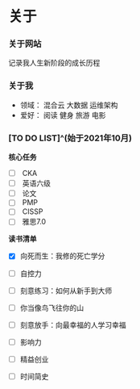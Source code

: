 # 关于


### 关于网站

<i class="fas fa-seedling"></i> 记录我人生新阶段的成长历程

### 关于我

+ <i class="fas fa-user-tie fa-fw"></i>领域：<i class="fas fa-cloud-upload-alt fa-fw"></i> 混合云 <i class="fas fa-database fa-fw"></i> 大数据 <i class="fas fa-network-wired fa-fw"></i> 运维架构
+ <i class="fas fa-heart fa-fw"></i>爱好：<i class="fas fa-book-reader fa-fw"></i> 阅读 <i class="fas fa-running fa-fw"></i> 健身 <i class="fab fa-fly fa-fw"></i> 旅游 <i class="fas fa-film fa-fw"></i> 电影

### [TO DO LIST]^(始于2021年10月)

<i class="fas fa-tasks"></i> **核心任务**
- [ ] <i class="fas fa-cubes fa-fw"></i> CKA
- [ ] <i class="fas fa-font fa-fw"></i> 英语六级
- [ ] <i class="fas fa-graduation-cap fa-fw"></i> 论文
- [ ] <i class="fas fa-users-cog fa-fw"></i> PMP
- [ ] <i class="fas fa-user-shield fa-fw"></i> CISSP
- [ ] <i class="fas fa-font fa-fw"></i> 雅思7.0

<i class="fas fa-book-open"></i> **读书清单**

- [x] 向死而生：我修的死亡学分
- [ ] 自控力
- [ ] 刻意练习：如何从新手到大师
- [ ] 你当像鸟飞往你的山
- [ ] 刻意放手：向最幸福的人学习幸福
- [ ] 影响力
- [ ] 精益创业
- [ ] 时间简史

